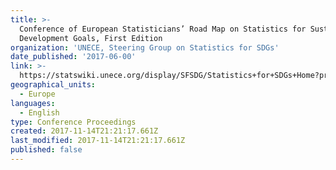 ```yaml
---
title: >-
  Conference of European Statisticians’ Road Map on Statistics for Sustainable
  Development Goals, First Edition
organization: 'UNECE, Steering Group on Statistics for SDGs'
date_published: '2017-06-00'
link: >-
  https://statswiki.unece.org/display/SFSDG/Statistics+for+SDGs+Home?preview=/127666441/141230208/CES%20Road%20Map%20for%20SDGs_First%20Edition_final.pdf
geographical_units:
  - Europe
languages:
  - English
type: Conference Proceedings
created: 2017-11-14T21:21:17.661Z
last_modified: 2017-11-14T21:21:17.661Z
published: false
---
```


